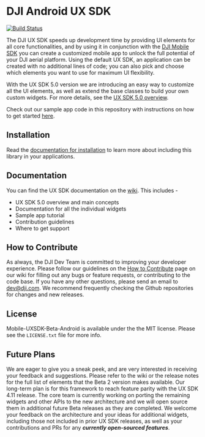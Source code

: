 # DJI Android UX SDK

[![Build Status](https://travis-ci.com/dji-sdk/Mobile-UXSDK-Beta-Android.svg?branch=master)](https://travis-ci.com/dji-sdk/Mobile-UXSDK-Beta-Android)

The DJI UX SDK speeds up development time by providing UI elements for all core functionalities, and by using it in conjunction with the [DJI Mobile SDK](https://developer.dji.com/mobile-sdk/) you can create a customized mobile app to unlock the full potential of your DJI aerial platform. Using the default UX SDK, an application can be created with no additional lines of code; you can also pick and choose which elements you want to use for maximum UI flexibility.

With the UX SDK 5.0 version we are introducing an easy way to customize all the UI elements, as well as extend the base classes to build your own custom widgets. For more details, see the [UX SDK 5.0 overview](https://github.com/dji-sdk/Mobile-UXSDK-Beta-Android/wiki/UX-SDK-5.0-Overview).

Check out our sample app code in this repository with instructions on how to get started [here](https://github.com/dji-sdk/Mobile-UXSDK-Beta-Android/wiki/Sample-Application-Tutorial).

## Installation

Read the [documentation for installation](https://github.com/dji-sdk/Mobile-UXSDK-Beta-Android/wiki/Installation) to learn more about including this library in your applications. 

## Documentation

You can find the UX SDK documentation on the [wiki](https://github.com/dji-sdk/Mobile-UXSDK-Beta-Android/wiki). This includes -
* UX SDK 5.0 overview and main concepts
* Documentation for all the individual widgets
* Sample app tutorial
* Contribution guidelines
* Where to get support

## How to Contribute

As always, the DJI Dev Team is committed to improving your developer experience. Please follow our guidelines on the [How to Contribute](https://github.com/dji-sdk/Mobile-UXSDK-Beta-Android/wiki/How-to-Contribute) page on our wiki for filling out any bugs or feature requests, or contributing to the code base. 
If you have any other questions, please send an email to dev@dji.com. We recommend frequently checking the Github repositories for changes and new releases.

## License

Mobile-UXSDK-Beta-Android is available under the the MIT license. Please see the `LICENSE.txt` file for more info.

## Future Plans

We are eager to give you a sneak peek, and are very interested in receiving your feedback and suggestions. Please refer to the wiki or the release notes for the full list of elements that the Beta 2 version makes available.
Our long-term plan is for this framework to reach feature parity with the UX SDK 4.11 release. The core team is currently working on porting the remaining widgets and other APIs to the new architecture and we will open source them in additional future Beta releases as they are completed. We welcome your feedback on the architecture and your ideas for additional widgets, including those not included in prior UX SDK releases, as well as your contributions and PRs for any ***currently open-sourced features***.